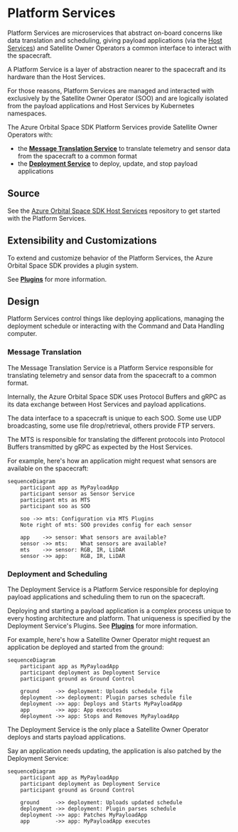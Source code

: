 # Platform Services

Platform Services are microservices that abstract on-board concerns like data translation and scheduling, giving payload applications (via the [Host Services](../host-services/)) and Satellite Owner Operators a common interface to interact with the spacecraft.

A Platform Service is a layer of abstraction nearer to the spacecraft and its hardware than the Host Services.

For those reasons, Platform Services are managed and interacted with exclusively by the Satellite Owner Operator (SOO) and  are logically isolated from the payload applications and Host Services by Kubernetes namespaces.

The Azure Orbital Space SDK Platform Services provide Satellite Owner Operators with:

- the **[Message Translation Service](https://github.com/microsoft/Azure-Orbital-Space-SDK-Host-Services/tree/main/platform-mts)** to translate telemetry and sensor data from the spacecraft to a common format
- the **[Deployment Service](https://github.com/microsoft/Azure-Orbital-Space-SDK-Host-Services/tree/main/platform-deployment)** to deploy, update, and stop payload applications

## Source

See the [Azure Orbital Space SDK Host Services](https://github.com/microsoft/Azure-Orbital-Space-SDK-Host-Services/) repository to get started with the Platform Services.

## Extensibility and Customizations

To extend and customize behavior of the Platform Services, the Azure Orbital Space SDK provides a plugin system.

See **[Plugins](../plugins.md)** for more information.

## Design

Platform Services control things like deploying applications, managing the deployment schedule or interacting with the Command and Data Handling computer.

### Message Translation

The Message Translation Service is a Platform Service responsible for translating telemetry and sensor data from the spacecraft to a common format.

Internally, the Azure Orbital Space SDK uses Protocol Buffers and gRPC as its data exchange between Host Services and payload applications.

The data interface to a spacecraft is unique to each SOO. Some use UDP broadcasting, some use file drop/retrieval, others provide FTP servers.

The MTS is responsible for translating the different protocols into Protocol Buffers transmitted by gRPC as expected by the Host Services.

For example, here's how an application might request what sensors are available on the spacecraft:

```mermaid
sequenceDiagram
    participant app as MyPayloadApp
    participant sensor as Sensor Service
    participant mts as MTS
    participant soo as SOO

    soo ->> mts: Configuration via MTS Plugins
    Note right of mts: SOO provides config for each sensor
    
    app    ->> sensor: What sensors are available?
    sensor ->> mts:    What sensors are available?
    mts    ->> sensor: RGB, IR, LiDAR
    sensor ->> app:    RGB, IR, LiDAR
```

### Deployment and Scheduling

The Deployment Service is a Platform Service responsible for deploying payload applications and scheduling them to run on the spacecraft.

Deploying and starting a payload application is a complex process unique to every hosting architecture and platform. That uniqueness is specified by the Deployment Service's Plugins. See **[Plugins](../plugins.md)** for more information.

For example, here's how a Satellite Owner Operator might request an application be deployed and started from the ground:

```mermaid
sequenceDiagram
    participant app as MyPayloadApp 
    participant deployment as Deployment Service
    participant ground as Ground Control

    ground     ->> deployment: Uploads schedule file
    deployment ->> deployment: Plugin parses schedule file
    deployment ->> app: Deploys and Starts MyPayloadApp
    app        ->> app: App executes
    deployment ->> app: Stops and Removes MyPayloadApp
```

The Deployment Service is the only place a Satellite Owner Operator deploys and starts payload applications.

Say an application needs updating, the application is also patched by the Deployment Service:

```mermaid
sequenceDiagram
    participant app as MyPayloadApp 
    participant deployment as Deployment Service
    participant ground as Ground Control

    ground     ->> deployment: Uploads updated schedule
    deployment ->> deployment: Plugin parses schedule
    deployment ->> app: Patches MyPayloadApp
    app        ->> app: MyPayloadApp executes
```
